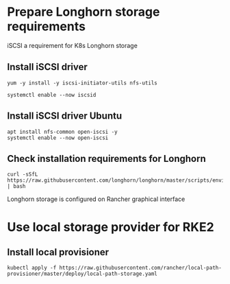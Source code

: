 # Prepare Longhorn storage requirements

iSCSI a requirement for K8s Longhorn storage

## Install iSCSI driver

```
yum -y install -y iscsi-initiator-utils nfs-utils

systemctl enable --now iscsid
```

## Install iSCSI driver Ubuntu

```
apt install nfs-common open-iscsi -y
systemctl enable --now open-iscsi
```

## Check installation requirements for Longhorn

```
curl -sSfL https://raw.githubusercontent.com/longhorn/longhorn/master/scripts/environment_check.sh | bash
```

Longhorn storage is configured on Rancher graphical interface

# Use local storage provider for RKE2

## Install local provisioner

```
kubectl apply -f https://raw.githubusercontent.com/rancher/local-path-provisioner/master/deploy/local-path-storage.yaml
```
